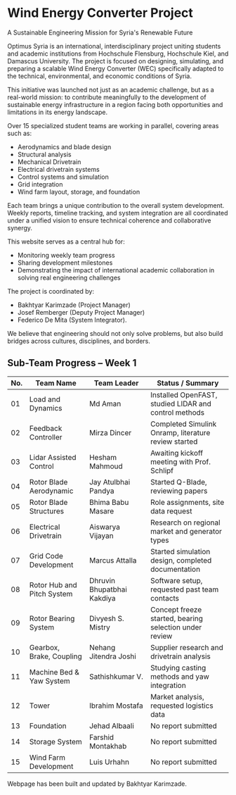 # Wind Energy Converter Project

A Sustainable Engineering Mission for Syria's Renewable Future

Optimus Syria is an international, interdisciplinary project uniting students and academic institutions from Hochschule Flensburg, Hochschule Kiel, and Damascus University. The project is focused on designing, simulating, and preparing a scalable Wind Energy Converter (WEC) specifically adapted to the technical, environmental, and economic conditions of Syria.

This initiative was launched not just as an academic challenge, but as a real-world mission: to contribute meaningfully to the development of sustainable energy infrastructure in a region facing both opportunities and limitations in its energy landscape.

Over 15 specialized student teams are working in parallel, covering areas such as:
- Aerodynamics and blade design
- Structural analysis
- Mechanical Drivetrain
- Electrical drivetrain systems
- Control systems and simulation
- Grid integration
- Wind farm layout, storage, and foundation

Each team brings a unique contribution to the overall system development. Weekly reports, timeline tracking, and system integration are all coordinated under a unified vision to ensure technical coherence and collaborative synergy.

This website serves as a central hub for:
- Monitoring weekly team progress
- Sharing development milestones
- Demonstrating the impact of international academic collaboration in solving real engineering challenges

The project is coordinated by:
- Bakhtyar Karimzade (Project Manager)
- Josef Remberger (Deputy Project Manager)
- Federico De Mita (System Integrator).

We believe that engineering should not only solve problems, but also build bridges across cultures, disciplines, and borders.


## Sub-Team Progress – Week 1

| No. | Team Name                    | Team Leader                | Status / Summary                                        |
|-----|------------------------------|-----------------------------|----------------------------------------------------------|
| 01  | Load and Dynamics            | Md Aman                    | Installed OpenFAST, studied LIDAR and control methods   |
| 02  | Feedback Controller          | Mirza Dincer               | Completed Simulink Onramp, literature review started    |
| 03  | Lidar Assisted Control       | Hesham Mahmoud             | Awaiting kickoff meeting with Prof. Schlipf             |
| 04  | Rotor Blade Aerodynamic      | Jay Atulbhai Pandya        | Started Q-Blade, reviewing papers                       |
| 05  | Rotor Blade Structures       | Bhima Babu Masare          | Role assignments, site data request                     |
| 06  | Electrical Drivetrain        | Aiswarya Vijayan           | Research on regional market and generator types         |
| 07  | Grid Code Development        | Marcus Attalla             | Started simulation design, completed documentation      |
| 08  | Rotor Hub and Pitch System   | Dhruvin Bhupatbhai Kakdiya | Software setup, requested past team contacts            |
| 09  | Rotor Bearing System         | Divyesh S. Mistry          | Concept freeze started, bearing selection under review  |
| 10  | Gearbox, Brake, Coupling     | Nehang Jitendra Joshi      | Supplier research and drivetrain analysis               |
| 11  | Machine Bed & Yaw System     | Sathishkumar V.            | Studying casting methods and yaw integration            |
| 12  | Tower                        | Ibrahim Mostafa            | Market analysis, requested logistics data               |
| 13  | Foundation                   | Jehad Albaali              | No report submitted                                     |
| 14  | Storage System               | Farshid Montakhab          | No report submitted                                     |
| 15  | Wind Farm Development        | Luis Urhahn                | No report submitted                                     |



Webpage has been built and updated by Bakhtyar Karimzade.
